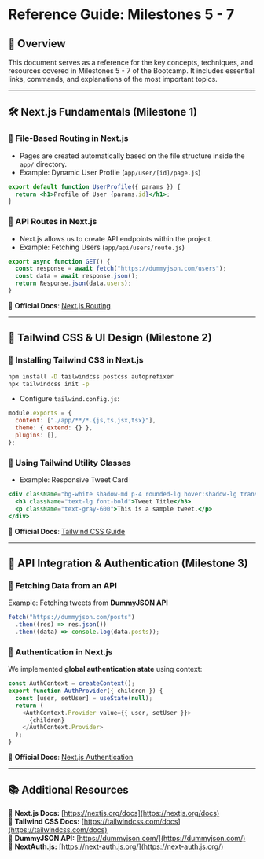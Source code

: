 # **Reference Guide: Milestones 5 - 7**

## **📌 Overview**
This document serves as a reference for the key concepts, techniques, and resources covered in Milestones 5 - 7 of the Bootcamp. It includes essential links, commands, and explanations of the most important topics.

---

## **🛠️ Next.js Fundamentals (Milestone 1)**
### 🔹 File-Based Routing in Next.js
- Pages are created automatically based on the file structure inside the `app/` directory.
- Example: Dynamic User Profile (`app/user/[id]/page.js`)
```jsx
export default function UserProfile({ params }) {
  return <h1>Profile of User {params.id}</h1>;
}
```

### 🔹 API Routes in Next.js
- Next.js allows us to create API endpoints within the project.
- Example: Fetching Users (`app/api/users/route.js`)
```js
export async function GET() {
  const response = await fetch("https://dummyjson.com/users");
  const data = await response.json();
  return Response.json(data.users);
}
```

🔗 **Official Docs**: [Next.js Routing](https://nextjs.org/docs/routing/introduction)  

---

## **🎨 Tailwind CSS & UI Design (Milestone 2)**
### 🔹 Installing Tailwind CSS in Next.js
```bash
npm install -D tailwindcss postcss autoprefixer
npx tailwindcss init -p
```
- Configure `tailwind.config.js`:
```js
module.exports = {
  content: ["./app/**/*.{js,ts,jsx,tsx}"],
  theme: { extend: {} },
  plugins: [],
};
```

### 🔹 Using Tailwind Utility Classes
- Example: Responsive Tweet Card
```jsx
<div className="bg-white shadow-md p-4 rounded-lg hover:shadow-lg transition-all">
  <h3 className="text-lg font-bold">Tweet Title</h3>
  <p className="text-gray-600">This is a sample tweet.</p>
</div>
```

🔗 **Official Docs**: [Tailwind CSS Guide](https://tailwindcss.com/docs)  

---

## **🔗 API Integration & Authentication (Milestone 3)**
### 🔹 Fetching Data from an API
Example: Fetching tweets from **DummyJSON API**
```js
fetch("https://dummyjson.com/posts")
  .then((res) => res.json())
  .then((data) => console.log(data.posts));
```

### 🔹 Authentication in Next.js
We implemented **global authentication state** using context:
```js
const AuthContext = createContext();
export function AuthProvider({ children }) {
  const [user, setUser] = useState(null);
  return (
    <AuthContext.Provider value={{ user, setUser }}>
      {children}
    </AuthContext.Provider>
  );
}
```
🔗 **Official Docs**: [Next.js Authentication](https://next-auth.js.org/getting-started/introduction)  

---

## **📚 Additional Resources**
🔹 **Next.js Docs:** [https://nextjs.org/docs](https://nextjs.org/docs)  
🔹 **Tailwind CSS Docs:** [https://tailwindcss.com/docs](https://tailwindcss.com/docs)  
🔹 **DummyJSON API:** [https://dummyjson.com/](https://dummyjson.com/)  
🔹 **NextAuth.js:** [https://next-auth.js.org/](https://next-auth.js.org/)  

